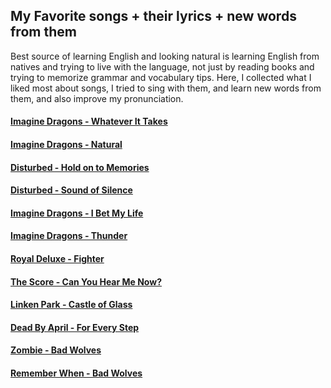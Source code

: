 ## My Favorite songs + their lyrics + new words from them

Best source of learning English and looking natural is learning English from natives and trying to live with the language, not just by reading books and trying to memorize grammar and vocabulary tips. Here, I collected what I liked most about songs, I tried to sing with them, and learn new words from them, and also improve my pronunciation.

#### [Imagine Dragons - Whatever It Takes](Image_Dragons/01-whatever_it_takes.md)
#### [Imagine Dragons - Natural](Image_Dragons/02-natural.md)
#### [Disturbed - Hold on to Memories](Disturbed/01-hold_on_to_memories.md)
#### [Disturbed - Sound of Silence](Disturbed/02-sound_of_silence.md)
#### [Imagine Dragons - I Bet My Life](Image_Dragons/03-I_Bet_My_Life.md)
#### [Imagine Dragons - Thunder](Image_Dragons/04-Thunder.md)
#### [Royal Deluxe - Fighter](Royal_Deluxe/01-fighter.md)
#### [The Score - Can You Hear Me Now?](The_Score/01-Can_You_Hear_Me_Now.md)
#### [Linken Park - Castle of Glass](Linken_Park/01-castle_of_glass.md)
#### [Dead By April - For Every Step](Dead_By_Step/01-For_Every_Step.md)
#### [Zombie - Bad Wolves](Bad_Wolves/01-zombie.md)
#### [Remember When - Bad Wolves](Bad_Wolves/02-remeber_when.md)